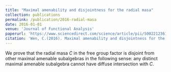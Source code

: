 ```yaml
---
title: "Maximal amenability and disjointness for the radial masa"
collection: publications
permalink: /publication/2016-radial-masa
date: 2016-01-01
venue: 'Journal of Functional Analysis'
paperurl: 'https://www.sciencedirect.com/science/article/pii/S0022123615003298'
citation: 'Wen, C.(2016). Maximal amenability and disjointness for the radial masa, <i>Journal of Functional Analysis</i>, 270(2), pp. 787-801.<br>'
---
```

We prove that the radial masa *C* in the free group factor is disjoint from other maximal amenable subalgebras in the following sense: any distinct maximal amenable subalgebra cannot have diffuse intersection with *C*.


